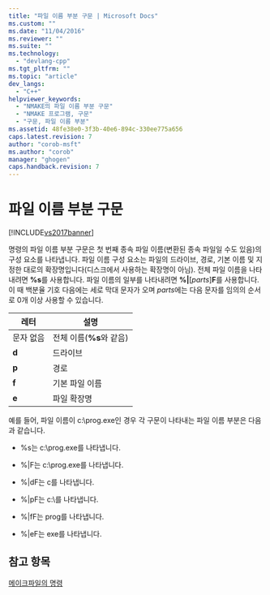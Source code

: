 ```yaml
---
title: "파일 이름 부분 구문 | Microsoft Docs"
ms.custom: ""
ms.date: "11/04/2016"
ms.reviewer: ""
ms.suite: ""
ms.technology: 
  - "devlang-cpp"
ms.tgt_pltfrm: ""
ms.topic: "article"
dev_langs: 
  - "C++"
helpviewer_keywords: 
  - "NMAKE의 파일 이름 부분 구문"
  - "NMAKE 프로그램, 구문"
  - "구문, 파일 이름 부분"
ms.assetid: 48fe38e0-3f3b-40e6-894c-330ee775a656
caps.latest.revision: 7
author: "corob-msft"
ms.author: "corob"
manager: "ghogen"
caps.handback.revision: 7
---
```

# 파일 이름 부분 구문
[!INCLUDE[vs2017banner](../assembler/inline/includes/vs2017banner.md)]

명령의 파일 이름 부분 구문은 첫 번째 종속 파일 이름\(변환된 종속 파일일 수도 있음\)의 구성 요소를 나타냅니다.  파일 이름 구성 요소는 파일의 드라이브, 경로, 기본 이름 및 지정한 대로의 확장명입니다\(디스크에서 사용하는 확장명이 아님\).  전체 파일 이름을 나타내려면 **%s**를 사용합니다.  파일 이름의 일부를 나타내려면 **%&#124;**\[*parts*\]**F**를 사용합니다. 이 때 백분율 기호 다음에는 세로 막대 문자가 오며 *parts*에는 다음 문자를 임의의 순서로 0개 이상 사용할 수 있습니다.  
  
|레터|설명|  
|--------|--------|  
|문자 없음|전체 이름\(**%s**와 같음\)|  
|**d**|드라이브|  
|**p**|경로|  
|**f**|기본 파일 이름|  
|**e**|파일 확장명|  
  
 예를 들어, 파일 이름이 c:\\prog.exe인 경우 각 구문이 나타내는 파일 이름 부분은 다음과 같습니다.  
  
-   %s는 c:\\prog.exe를 나타냅니다.  
  
-   %&#124;F는 c:\\prog.exe를 나타냅니다.  
  
-   %&#124;dF는 c를 나타냅니다.  
  
-   %&#124;pF는 c:\\를 나타냅니다.  
  
-   %&#124;fF는 prog를 나타냅니다.  
  
-   %&#124;eF는 exe를 나타냅니다.  
  
## 참고 항목  
 [메이크파일의 명령](../build/commands-in-a-makefile.md)